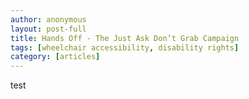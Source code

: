 ```yaml
---
author: anonymous
layout: post-full
title: Hands Off - The Just Ask Don’t Grab Campaign
tags: [wheelchair accessibility, disability rights]
category: [articles]
---
```

test
